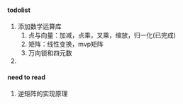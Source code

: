 #### todolist
1. 添加数学运算库
    1. 点与向量：加减，点乘，叉乘，缩放，归一化(已完成)
    2. 矩阵：线性变换，mvp矩阵
    3. 万向锁和四元数
2. 

#### need to read
1. 逆矩阵的实现原理